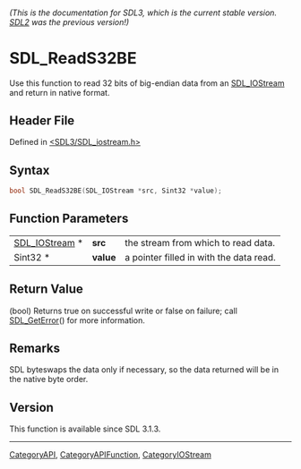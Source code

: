 ###### (This is the documentation for SDL3, which is the current stable version. [SDL2](https://wiki.libsdl.org/SDL2/) was the previous version!)
# SDL_ReadS32BE

Use this function to read 32 bits of big-endian data from an [SDL_IOStream](SDL_IOStream) and return in native format.

## Header File

Defined in [<SDL3/SDL_iostream.h>](https://github.com/libsdl-org/SDL/blob/main/include/SDL3/SDL_iostream.h)

## Syntax

```c
bool SDL_ReadS32BE(SDL_IOStream *src, Sint32 *value);
```

## Function Parameters

|                                |           |                                         |
| ------------------------------ | --------- | --------------------------------------- |
| [SDL_IOStream](SDL_IOStream) * | **src**   | the stream from which to read data.     |
| Sint32 *                       | **value** | a pointer filled in with the data read. |

## Return Value

(bool) Returns true on successful write or false on failure; call
[SDL_GetError](SDL_GetError)() for more information.

## Remarks

SDL byteswaps the data only if necessary, so the data returned will be in
the native byte order.

## Version

This function is available since SDL 3.1.3.

----
[CategoryAPI](CategoryAPI), [CategoryAPIFunction](CategoryAPIFunction), [CategoryIOStream](CategoryIOStream)

